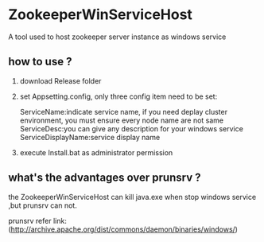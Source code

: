 # ZookeeperWinServiceHost

A tool used to host zookeeper server instance as windows service

## how to use ?

1. download Release folder
2. set Appsetting.config,
  only three config item need to be set:
  
   ServiceName:indicate service name, if you need deplay cluster environment, you must ensure every node name are not same
  ServiceDesc:you can give any description for your windows service
  ServiceDisplayName:service display name 
  
3. execute Install.bat as administrator permission



   


## what's the advantages over prunsrv ?

the ZookeeperWinServiceHost can kill java.exe when stop windows service ,but prunsrv can not.

prunsrv refer link:(http://archive.apache.org/dist/commons/daemon/binaries/windows/)
